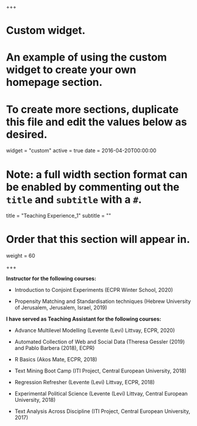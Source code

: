 +++
# Custom widget.
# An example of using the custom widget to create your own homepage section.
# To create more sections, duplicate this file and edit the values below as desired.
widget = "custom"
active = true
date = 2016-04-20T00:00:00

# Note: a full width section format can be enabled by commenting out the `title` and `subtitle` with a `#`.
title = "Teaching Experience_1"
subtitle = ""

# Order that this section will appear in.
weight = 60

+++

**Instructor for the following courses:**

+ Introduction to Conjoint Experiments (ECPR Winter School, 2020)

+ Propensity Matching and Standardisation techniques (Hebrew University of Jerusalem, Jerusalem, Israel, 2019)

**I have served as Teaching Assistant for the following courses:**

+ Advance Multilevel Modelling (Levente (Levi) Littvay, ECPR, 2020)

+ Automated Collection of Web and Social Data (Theresa Gessler (2019) and Pablo Barbera (2018), ECPR)

+ R Basics (Akos Mate, ECPR, 2018)

+ Text Mining Boot Camp (ITI Project, Central European University, 2018)

+ Regression Refresher (Levente (Levi) Littvay, ECPR, 2018)

+ Experimental Political Science (Levente (Levi) Littvay, Central European University, 2018)

+ Text Analysis Across Discipline (ITI Project, Central European University, 2017)
